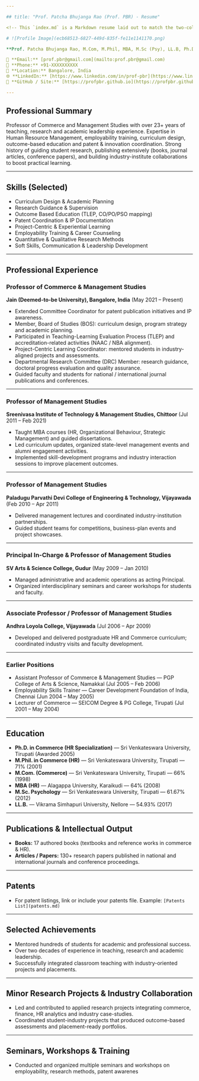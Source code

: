 ```yaml
---

## title: "Prof. Patcha Bhujanga Rao (Prof. PBR) - Resume"

<!-- This `index.md` is a Markdown resume laid out to match the two-column visual from your image. Replace or update any field as needed. -->

# ![Profile Image](ecb68513-6827-449d-835f-fe11e1141170.png)

**Prof. Patcha Bhujanga Rao, M.Com, M.Phil, MBA, M.Sc (Psy), LL.B, Ph.D.**

📧 **Email:** [prof.pbr@gmail.com](mailto:prof.pbr@gmail.com)
📱 **Phone:** +91-XXXXXXXXXX
📍 **Location:** Bangalore, India
🌐 **LinkedIn:** [https://www.linkedin.com/in/prof-pbr](https://www.linkedin.com/in/prof-pbr)
🐙 **GitHub / Site:** [https://profpbr.github.io](https://profpbr.github.io)

---
```


## Professional Summary

Professor of Commerce and Management Studies with over 23+ years of teaching, research and academic leadership experience. Expertise in Human Resource Management, employability training, curriculum design, outcome-based education and patent & innovation coordination. Strong history of guiding student research, publishing extensively (books, journal articles, conference papers), and building industry-institute collaborations to boost practical learning.

---

## Skills (Selected)

* Curriculum Design & Academic Planning
* Research Guidance & Supervision
* Outcome Based Education (TLEP, CO/PO/PSO mapping)
* Patent Coordination & IP Documentation
* Project-Centric & Experiential Learning
* Employability Training & Career Counseling
* Quantitative & Qualitative Research Methods
* Soft Skills, Communication & Leadership Development

---

## Professional Experience

### Professor of Commerce & Management Studies

**Jain (Deemed-to-be University), Bangalore, India** (May 2021 – Present)

* Extended Committee Coordinator for patent publication initiatives and IP awareness.
* Member, Board of Studies (BOS): curriculum design, program strategy and academic planning.
* Participated in Teaching-Learning Evaluation Process (TLEP) and accreditation-related activities (NAAC / NBA alignment).
* Project-Centric Learning Coordinator: mentored students in industry-aligned projects and assessments.
* Departmental Research Committee (DRC) Member: research guidance, doctoral progress evaluation and quality assurance.
* Guided faculty and students for national / international journal publications and conferences.

---

### Professor of Management Studies

**Sreenivasa Institute of Technology & Management Studies, Chittoor** (Jul 2011 – Feb 2021)

* Taught MBA courses (HR, Organizational Behaviour, Strategic Management) and guided dissertations.
* Led curriculum updates, organized state-level management events and alumni engagement activities.
* Implemented skill-development programs and industry interaction sessions to improve placement outcomes.

---

### Professor of Management Studies

**Paladugu Parvathi Devi College of Engineering & Technology, Vijayawada** (Feb 2010 – Apr 2011)

* Delivered management lectures and coordinated industry-institution partnerships.
* Guided student teams for competitions, business-plan events and project showcases.

---

### Principal In-Charge & Professor of Management Studies

**SV Arts & Science College, Gudur** (May 2009 – Jan 2010)

* Managed administrative and academic operations as acting Principal.
* Organized interdisciplinary seminars and career workshops for students and faculty.

---

### Associate Professor / Professor of Management Studies

**Andhra Loyola College, Vijayawada** (Jul 2006 – Apr 2009)

* Developed and delivered postgraduate HR and Commerce curriculum; coordinated industry visits and faculty development.

---

### Earlier Positions

* Assistant Professor of Commerce & Management Studies — PGP College of Arts & Science, Namakkal (Jul 2005 – Feb 2006)
* Employability Skills Trainer — Career Development Foundation of India, Chennai (Jun 2004 – May 2005)
* Lecturer of Commerce — SEICOM Degree & PG College, Tirupati (Jul 2001 – May 2004)

---

## Education

* **Ph.D. in Commerce (HR Specialization)** — Sri Venkateswara University, Tirupati (Awarded 2005)
* **M.Phil. in Commerce (HR)** — Sri Venkateswara University, Tirupati — 71% (2001)
* **M.Com. (Commerce)** — Sri Venkateswara University, Tirupati — 66% (1998)
* **MBA (HR)** — Alagappa University, Karaikudi — 64% (2008)
* **M.Sc. Psychology** — Sri Venkateswara University, Tirupati — 61.67% (2012)
* **LL.B.** — Vikrama Simhapuri University, Nellore — 54.93% (2017)

---

## Publications & Intellectual Output

* **Books:** 17 authored books (textbooks and reference works in commerce & HR).
* **Articles / Papers:** 130+ research papers published in national and international journals and conference proceedings.

---

## Patents

* For patent listings, link or include your patents file. Example: `[Patents List](patents.md)`

---

## Selected Achievements

* Mentored hundreds of students for academic and professional success.
* Over two decades of experience in teaching, research and academic leadership.
* Successfully integrated classroom teaching with industry-oriented projects and placements.

---

## Minor Research Projects & Industry Collaboration

* Led and contributed to applied research projects integrating commerce, finance, HR analytics and industry case-studies.
* Coordinated student-industry projects that produced outcome-based assessments and placement-ready portfolios.

---

## Seminars, Workshops & Training

* Conducted and organized multiple seminars and workshops on employability, research methods, patent awarenes
